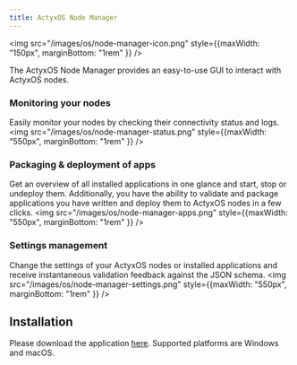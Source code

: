```yaml
---
title: ActyxOS Node Manager
---
```


<!-- Add as react component to be able to handle the width (otherwise it goes full width) -->
<img src="/images/os/node-manager-icon.png" style={{maxWidth: "150px", marginBottom: "1rem" }} />

The ActyxOS Node Manager provides an easy-to-use GUI to interact with ActyxOS nodes. 

### Monitoring your nodes
Easily monitor your nodes by checking their connectivity status and logs.
<img src="/images/os/node-manager-status.png" style={{maxWidth: "550px", marginBottom: "1rem" }} />

### Packaging & deployment of apps
Get an overview of all installed applications in one glance and start, stop or undeploy them. Additionally, you have the ability to validate and package applications you have written and deploy them to ActyxOS nodes in a few clicks. 
<img src="/images/os/node-manager-apps.png" style={{maxWidth: "550px", marginBottom: "1rem" }} />

### Settings management
Change the settings of your ActyxOS nodes or installed applications and receive instantaneous validation feedback against the JSON schema.
<img src="/images/os/node-manager-settings.png" style={{maxWidth: "550px", marginBottom: "1rem" }} />

## Installation
Please download the application [here](https://downloads.actyx.com/). Supported platforms are Windows and macOS.

